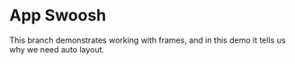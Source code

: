 #  App Swoosh
This branch demonstrates working with frames, and in this demo it tells us why we need auto layout.

